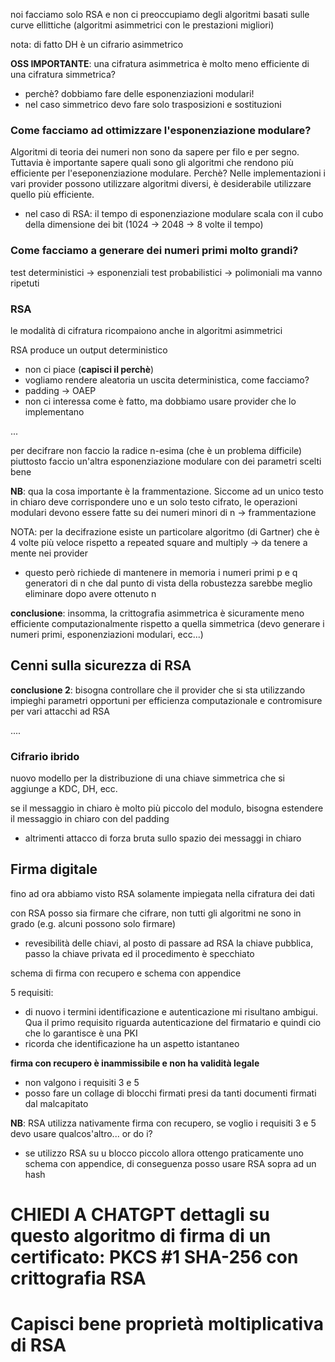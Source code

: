 noi facciamo solo RSA e non ci preoccupiamo degli algoritmi basati sulle curve ellittiche (algoritmi asimmetrici con le prestazioni migliori)

nota: di fatto DH è un cifrario asimmetrico


**OSS IMPORTANTE**: una cifratura asimmetrica è molto meno efficiente di una cifratura simmetrica?
- perchè? dobbiamo fare delle esponenziazioni modulari!
- nel caso simmetrico devo fare solo trasposizioni e sostituzioni


### Come facciamo ad ottimizzare l'esponenziazione modulare?
Algoritmi di teoria dei numeri non sono da sapere per filo e per segno. Tuttavia è importante sapere quali sono gli algoritmi che rendono più efficiente per l'eseponenziazione modulare. Perchè? Nelle implementazioni i vari provider possono utilizzare algoritmi diversi, è desiderabile utilizzare quello più efficiente.
- nel caso di RSA: il tempo di esponenziazione modulare scala con il cubo della dimensione dei bit (1024 -> 2048 -> 8 volte il tempo)

### Come facciamo a generare dei numeri primi molto grandi?
test deterministici -> esponenziali
test probabilistici -> polimoniali ma vanno ripetuti



### RSA
le modalità di cifratura ricompaiono anche in algoritmi asimmetrici

RSA produce un output deterministico
- non ci piace (**capisci il perchè**)
- vogliamo rendere aleatoria un uscita deterministica, come facciamo?
- padding -> OAEP
- non ci interessa come è fatto, ma dobbiamo usare provider che lo implementano

...

per decifrare non faccio la radice n-esima (che è un problema difficile) piuttosto faccio un'altra esponenziazione modulare con dei parametri scelti bene

**NB**: qua la cosa importante è la frammentazione. Siccome ad un unico testo in chiaro deve corrispondere uno e un solo testo cifrato, le operazioni modulari devono essere fatte su dei numeri minori di n -> frammentazione



NOTA: per la decifrazione esiste un particolare algoritmo (di Gartner) che è 4 volte più veloce rispetto a repeated square and multiply -> da tenere a mente nei provider
- questo però richiede di mantenere in memoria i numeri primi p e q generatori di n che dal punto di vista della robustezza sarebbe meglio eliminare dopo avere ottenuto n 

**conclusione**: insomma, la crittografia asimmetrica è sicuramente meno efficiente computazionalmente rispetto a quella simmetrica (devo generare i numeri primi, esponenziazioni modulari, ecc...)



## Cenni sulla sicurezza di RSA


**conclusione 2**: bisogna controllare che il provider che si sta utilizzando impieghi parametri opportuni per efficienza computazionale e contromisure per vari attacchi ad RSA

....



### Cifrario ibrido
nuovo modello per la distribuzione di una chiave simmetrica che si aggiunge a KDC, DH, ecc.

se il messaggio in chiaro è molto più piccolo del modulo, bisogna estendere il messaggio in chiaro con del padding
- altrimenti attacco di forza bruta sullo spazio dei messaggi in chiaro







## Firma digitale
fino ad ora abbiamo visto RSA solamente impiegata nella cifratura dei dati

con RSA posso sia firmare che cifrare, non tutti gli algoritmi ne sono in grado (e.g. alcuni possono solo firmare)
- revesibilità delle chiavi, al posto di passare ad RSA la chiave pubblica, passo la chiave privata ed il procedimento è specchiato



schema di firma con recupero e schema con appendice




5 requisiti:
- di nuovo i termini identificazione e autenticazione mi risultano ambigui. Qua il primo requisito riguarda autenticazione del firmatario e quindi cio che lo garantisce è una PKI
- ricorda che identificazione ha un aspetto istantaneo


**firma con recupero è inammissibile e non ha validità legale**
- non valgono i requisiti 3 e 5
- posso fare un collage di blocchi firmati presi da tanti documenti firmati dal malcapitato

**NB**: RSA utilizza nativamente firma con recupero, se voglio i requisiti 3 e 5 devo usare qualcos'altro... or do i?
- se utilizzo RSA su u blocco piccolo allora ottengo praticamente uno schema con appendice, di conseguenza posso usare RSA sopra ad un hash 


# CHIEDI A CHATGPT dettagli su questo algoritmo di firma di un certificato: PKCS #1 SHA-256 con crittografia RSA

# Capisci bene proprietà moltiplicativa di RSA